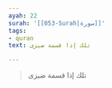```yaml
---
ayah: 22
surah: '[[053-Surah|سورة]]'
tags:
- quran
text: تلك إذا قسمة ضيزى

---
```

> تلك إذا قسمة ضيزى
